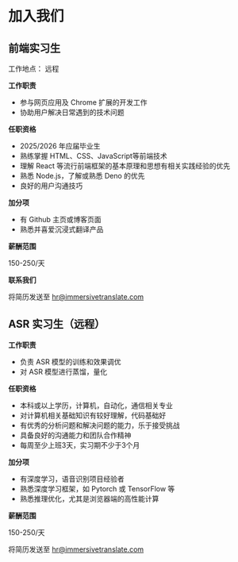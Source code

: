 # 加入我们

<!--
## 产品经理（远程）

**你的角色：**

- 负责"沉浸式翻译"产品的整体战略规划和路线图设计。
- 与工程、设计和营销团队紧密合作，从产品概念到市场推广的每个阶段保持产品的高质量和创新性。
- 深入理解用户需求和痛点，通过用户研究和市场分析指导产品开发。
- 通过用户反馈、数据分析等方式，持续监控和评估产品表现，识别和优先解决关键问题，驱动产品迭代优化。
- 与市场营销团队合作，制定和执行产品推广策略，提升品牌知名度和用户增长。

**我们希望你：**

- 拥有 1-3 年以上产品经理经验，有浏览器扩展或翻译工具产品经验者优先。
- 熟悉产品设计流程和方法，具备优秀的需求分析和产品规划能力。
- 对技术和互联网产品有深刻理解，能够与技术团队有效沟通。
- 强烈的用户导向思维，能够通过数据分析和用户研究深入理解用户需求。
- 具备敏锐的商业洞察力和数据分析能力，能够根据数据做出正确决策。
- 优秀的项目管理能力，能够有序推进产品开发进度，把控产品质量。
- 对人工智能、机器翻译等前沿技术有浓厚兴趣,快速学习能力强。

**我们提供：**

- 竞争力的薪酬和福利。
- 完全远程的工作，灵活的工作时间
- 加入一个充满激情和创新精神的团队，共同开发颠覆性的产品。
- 丰富的个人发展和职业成长机会。
- 参与行业领先产品开发的机会

**薪酬范围**

10-16K

如果你渴望在人工智能和翻译领域做出影响力的产品，欢迎加入我们，一起打破语言壁垒，让全世界自由地交流和分享知识。立即将你的简历发送至 hr@immersivetranslate.com 我们期待着你的加入！

 -->

## 前端实习生

工作地点： 远程

**工作职责**

- 参与网页应用及 Chrome 扩展的开发工作
- 协助用户解决日常遇到的技术问题

**任职资格**

- 2025/2026 年应届毕业生
- 熟练掌握 HTML、CSS、JavaScript等前端技术
- 理解 React 等流行前端框架的基本原理和思想有相关实践经验的优先
- 熟悉 Node.js，了解或熟悉 Deno 的优先
- 良好的用户沟通技巧

**加分项**

- 有 Github 主页或博客页面
- 熟悉并喜爱沉浸式翻译产品

**薪酬范围**

150-250/天

**联系我们**

将简历发送至 [hr@immersivetranslate.com](mailto:hr@immersivetranslate.com)

## ASR 实习生（远程）

**工作职责**

- 负责 ASR 模型的训练和效果调优
- 对 ASR 模型进行蒸馏，量化

**任职资格**

- 本科或以上学历，计算机，自动化，通信相关专业
- 对计算机相关基础知识有较好理解，代码基础好
- 有优秀的分析问题和解决问题的能力，乐于接受挑战
- 具备良好的沟通能力和团队合作精神
- 每周至少上班3天，实习期不少于3个月

**加分项**

- 有深度学习，语音识别项目经验者
- 熟悉深度学习框架，如 Pytorch 或 TensorFlow 等
- 熟悉推理优化，尤其是浏览器端的高性能计算

**薪酬范围**

150-250/天

将简历发送至 [hr@immersivetranslate.com](mailto:hr@immersivetranslate.com)
